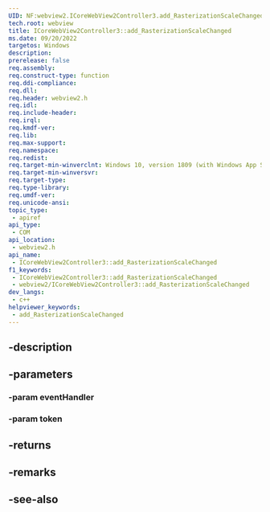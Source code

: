 ```yaml
---
UID: NF:webview2.ICoreWebView2Controller3.add_RasterizationScaleChanged
tech.root: webview
title: ICoreWebView2Controller3::add_RasterizationScaleChanged
ms.date: 09/20/2022
targetos: Windows
description: 
prerelease: false
req.assembly: 
req.construct-type: function
req.ddi-compliance: 
req.dll: 
req.header: webview2.h
req.idl: 
req.include-header: 
req.irql: 
req.kmdf-ver: 
req.lib: 
req.max-support: 
req.namespace: 
req.redist: 
req.target-min-winverclnt: Windows 10, version 1809 (with Windows App SDK 1.1 or later)
req.target-min-winversvr: 
req.target-type: 
req.type-library: 
req.umdf-ver: 
req.unicode-ansi: 
topic_type:
 - apiref
api_type:
 - COM
api_location:
 - webview2.h
api_name:
 - ICoreWebView2Controller3::add_RasterizationScaleChanged
f1_keywords:
 - ICoreWebView2Controller3::add_RasterizationScaleChanged
 - webview2/ICoreWebView2Controller3::add_RasterizationScaleChanged
dev_langs:
 - c++
helpviewer_keywords:
 - add_RasterizationScaleChanged
---
```


## -description

## -parameters

### -param eventHandler

### -param token

## -returns

## -remarks

## -see-also

